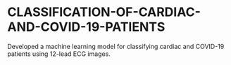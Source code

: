 # CLASSIFICATION-OF-CARDIAC-AND-COVID-19-PATIENTS
Developed a machine learning model for classifying cardiac and COVID-19 patients using 12-lead ECG images.
